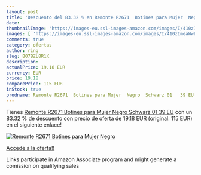 ```yaml
---
layout: post
title: 'Descuento del 83.32 % en Remonte R2671  Botines para Mujer  Negro'
date: 
thumbnailImage: 'https://images-eu.ssl-images-amazon.com/images/I/410zImeaWwL._SL200_.jpg'
images: [ 'https://images-eu.ssl-images-amazon.com/images/I/410zImeaWwL._SL200_.jpg' ]
comments: true
category: ofertas
author: ring
slug: B07BZL8R1K
description:
actualPrice: 19.18 EUR
currency: EUR
price: 19.18
comparePrice: 115 EUR
inStock: true
prodname: Remonte R2671  Botines para Mujer  Negro  Schwarz 01   39 EU
---
```


Tienes [Remonte R2671  Botines para Mujer  Negro  Schwarz 01   39 EU](https://www.amazon.es/dp/B07BZL8R1K/?tag=tolees-21) con un 83.32 % de descuento con precio de oferta de 19.18 EUR (original: 115 EUR) en el siguiente enlace!

[![Remonte R2671  Botines para Mujer  Negro](https://images-eu.ssl-images-amazon.com/images/I/410zImeaWwL._SL200_.jpg)](https://www.amazon.es/dp/B07BZL8R1K/?tag=tolees-21)

[Accede a la oferta!!](https://www.amazon.es/dp/B07BZL8R1K/?tag=tolees-21)

Links participate in Amazon Associate program and might generate a comission on qualifying sales


